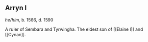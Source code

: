 ## Arryn I
*he/him*, b. 1566, d. 1590

A ruler of Sembara and Tyrwingha. The eldest son of [[Elaine I]] and [[Cynan]]. 

